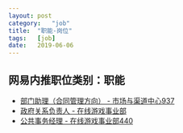 ```yaml
---
layout:	post
category:	"job"
title:	"职能-岗位"
tags:	[job]
date:	2019-06-06
---
```

## 网易内推职位类别：职能
- [部门助理（合同管理方向） - 市场与渠道中心937](http://mobile.bole.netease.com/bole/boleDetail?id=16557&employeeId=346f03c3cda5f04c&key=all)
- [政府关系负责人 - 在线游戏事业部](http://mobile.bole.netease.com/bole/boleDetail?id=14906&employeeId=346f03c3cda5f04c&key=all)
- [公共事务经理 - 在线游戏事业部440](http://mobile.bole.netease.com/bole/boleDetail?id=16244&employeeId=346f03c3cda5f04c&key=all)

